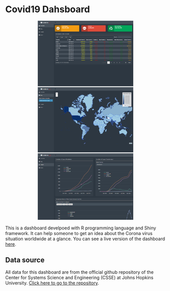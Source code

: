 # Covid19 Dahsboard
<p align = "center">
<img src = "Screenshots/page1.png" alt = "page1" width = "300px">
<img src = "Screenshots/page2.png" alt = "page2" width = "300px">
<img src = "Screenshots/page3.png" alt = "page3" width = "300px">
</p>
This is a dashboard develpoed with R programming language and Shiny framework. It can help someone to get an idea about the Corona virus situation worldwide at a glance. You can see a live version of the dashboard <a href="https://shiny.wahidkhan.me/app_direct/covid19/">here</a>.

## Data source
All data for this dashboard are from the official github repository of the Center for Systems Science and Engineering (CSSE) at Johns Hopkins University.
<a href="https://github.com/CSSEGISandData">Click here to go to the repository</a>.
